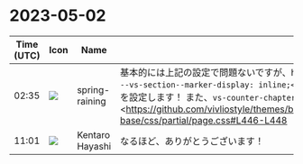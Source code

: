# 2023-05-02

|Time (UTC)|Icon|Name|Message|
|---|---|---|---|
|02:35|![](https://secure.gravatar.com/avatar/1ac180f0868137292905c311b5fff781.jpg?s=72&d=https%3A%2F%2Fa.slack-edge.com%2Fdf10d%2Fimg%2Favatars%2Fava_0021-72.png)|spring-raining|基本的には上記の設定で問題ないですが、h1にのみmarkerを表示したい場合は、<br>```--vs-section--marker-display: inline;<pre>の代わりに</pre>--vs-section--h1-marker-display: inline;```<br>を設定します！ また、`vs-counter-chapter` カウンターは<https://github.com/vivliostyle/themes/blob/2d97fe588fe0be9dfd4823fb5b65f7f541a2f2bf/packages/%40vivliostyle/theme-base/css/partial/page.css#L446-L448|こちら>で定義されている通りchapter pageでインクリメントされるので、もし単純にh1が出現した回数だけインクリメントしたい場合は `vs-counter-chapter` の代わりに `vs-counter-sec-h1` を使うと望み通りの表示になるかと思います|
|11:01|![](https://avatars.slack-edge.com/2021-12-10/2827928206612_b9d85758b976c24acf8a_72.png)|Kentaro Hayashi|なるほど、ありがとうございます！|
